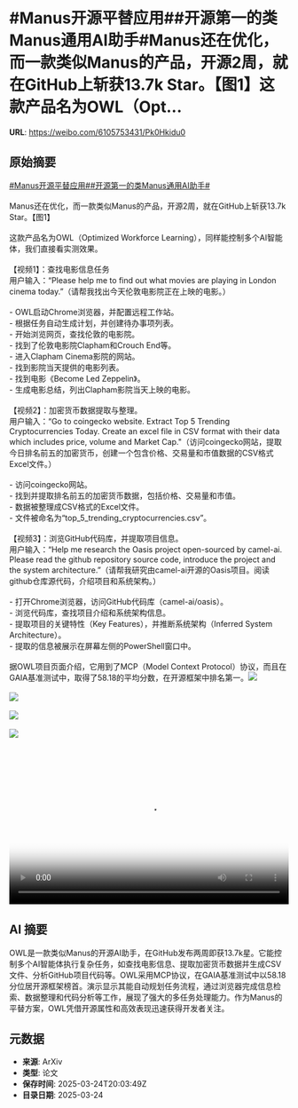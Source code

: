# #Manus开源平替应用##开源第一的类Manus通用AI助手#Manus还在优化，而一款类似Manus的产品，开源2周，就在GitHub上斩获13.7k Star。【图1】这款产品名为OWL（Opt...

**URL**: https://weibo.com/6105753431/Pk0Hkidu0

## 原始摘要

<a href="https://m.weibo.cn/search?containerid=231522type%3D1%26t%3D10%26q%3D%23Manus%E5%BC%80%E6%BA%90%E5%B9%B3%E6%9B%BF%E5%BA%94%E7%94%A8%23&amp;extparam=%23Manus%E5%BC%80%E6%BA%90%E5%B9%B3%E6%9B%BF%E5%BA%94%E7%94%A8%23" data-hide=""><span class="surl-text">#Manus开源平替应用#</span></a><a href="https://m.weibo.cn/search?containerid=231522type%3D1%26t%3D10%26q%3D%23%E5%BC%80%E6%BA%90%E7%AC%AC%E4%B8%80%E7%9A%84%E7%B1%BBManus%E9%80%9A%E7%94%A8AI%E5%8A%A9%E6%89%8B%23&amp;extparam=%23%E5%BC%80%E6%BA%90%E7%AC%AC%E4%B8%80%E7%9A%84%E7%B1%BBManus%E9%80%9A%E7%94%A8AI%E5%8A%A9%E6%89%8B%23" data-hide=""><span class="surl-text">#开源第一的类Manus通用AI助手#</span></a><br><br>Manus还在优化，而一款类似Manus的产品，开源2周，就在GitHub上斩获13.7k Star。【图1】<br><br>这款产品名为OWL（Optimized Workforce Learning），同样能控制多个AI智能体，我们直接看实测效果。<br><br>【视频1】：查找电影信息任务<br>用户输入：“Please help me to find out what movies are playing in London cinema today.”（请帮我找出今天伦敦电影院正在上映的电影。）<br><br>- OWL启动Chrome浏览器，并配置远程工作站。<br>- 根据任务自动生成计划，并创建待办事项列表。<br>- 开始浏览网页，查找伦敦的电影院。<br>- 找到了伦敦电影院Clapham和Crouch End等。<br>- 进入Clapham Cinema影院的网站。<br>- 找到影院当天提供的电影列表。<br>- 找到电影《Become Led Zeppelin》。<br>- 生成电影总结，列出Clapham影院当天上映的电影。<br><br>【视频2】：加密货币数据提取与整理。<br>用户输入：“Go to&nbsp;coingecko website. Extract Top 5 Trending Cryptocurrencies Today. Create an excel file in CSV format with their data which includes price, volume and Market Cap."（访问coingecko网站，提取今日排名前五的加密货币，创建一个包含价格、交易量和市值数据的CSV格式Excel文件。）<br><br>- 访问coingecko网站。<br>- 找到并提取排名前五的加密货币数据，包括价格、交易量和市值。<br>- 数据被整理成CSV格式的Excel文件。<br>- 文件被命名为“top_5_trending_cryptocurrencies.csv”。<br><br>【视频3】：浏览GitHub代码库，并提取项目信息。<br>用户输入：“Help me research the Oasis project open-sourced by camel-ai. Please read the github repository source code, introduce the project and the system architecture.”（请帮我研究由camel-ai开源的Oasis项目。阅读github仓库源代码，介绍项目和系统架构。）<br><br>- 打开Chrome浏览器，访问GitHub代码库（camel-ai/oasis）。<br>- 浏览代码库，查找项目介绍和系统架构信息。<br>- 提取项目的关键特性（Key Features），并推断系统架构（Inferred System Architecture）。<br>- 提取的信息被展示在屏幕左侧的PowerShell窗口中。<br><br>据OWL项目页面介绍，它用到了MCP（Model Context Protocol）协议，而且在GAIA基准测试中，取得了58.18的平均分数，在开源框架中排名第一。<img style="" src="https://tvax4.sinaimg.cn/large/006Fd7o3gy1hzrxe1u8vaj31zu18c1kx.jpg" referrerpolicy="no-referrer"><br><br><img style="" src="https://tvax1.sinaimg.cn/large/006Fd7o3ly1hzrxeui19kj31hc0u0djg.jpg" referrerpolicy="no-referrer"><br><br><img style="" src="https://tvax3.sinaimg.cn/large/006Fd7o3ly1hzrxemp6rij30zk0k00tv.jpg" referrerpolicy="no-referrer"><br><br><img style="" src="https://tvax2.sinaimg.cn/large/006Fd7o3ly1hzrxemsahqj30hs0a8dfz.jpg" referrerpolicy="no-referrer"><br><br><br clear="both"><div style="clear: both"></div><video controls="controls" poster="https://tvax3.sinaimg.cn/orj480/006Fd7o3ly1hzrxev4ligj31hc0u0djg.jpg" style="width: 100%"><source src="https://f.video.weibocdn.com/o0/EJjdkcpIlx08mVdTknsQ01041200cSdN0E010.mp4?label=mp4_720p&amp;template=1280x720.25.0&amp;ori=0&amp;ps=1CwnkDw1GXwCQx&amp;Expires=1742850144&amp;ssig=ytmnJfHTXM&amp;KID=unistore,video"><source src="https://f.video.weibocdn.com/o0/cyrNZxljlx08mVdSZFj2010412006miC0E010.mp4?label=mp4_hd&amp;template=852x480.25.0&amp;ori=0&amp;ps=1CwnkDw1GXwCQx&amp;Expires=1742850144&amp;ssig=YGndu%2BUt%2B7&amp;KID=unistore,video"><source src="https://f.video.weibocdn.com/o0/WvF7ARLQlx08mVdSJhmg010412003TE80E010.mp4?label=mp4_ld&amp;template=640x360.25.0&amp;ori=0&amp;ps=1CwnkDw1GXwCQx&amp;Expires=1742850144&amp;ssig=uqbiSWq5Gx&amp;KID=unistore,video"><p>视频无法显示，请前往<a href="https://video.weibo.com/show?fid=1034%3A5147692179849251" target="_blank" rel="noopener noreferrer">微博视频</a>观看。</p></video>

## AI 摘要

OWL是一款类似Manus的开源AI助手，在GitHub发布两周即获13.7k星。它能控制多个AI智能体执行复杂任务，如查找电影信息、提取加密货币数据并生成CSV文件、分析GitHub项目代码等。OWL采用MCP协议，在GAIA基准测试中以58.18分位居开源框架榜首。演示显示其能自动规划任务流程，通过浏览器完成信息检索、数据整理和代码分析等工作，展现了强大的多任务处理能力。作为Manus的平替方案，OWL凭借开源属性和高效表现迅速获得开发者关注。

## 元数据

- **来源**: ArXiv
- **类型**: 论文
- **保存时间**: 2025-03-24T20:03:49Z
- **目录日期**: 2025-03-24
